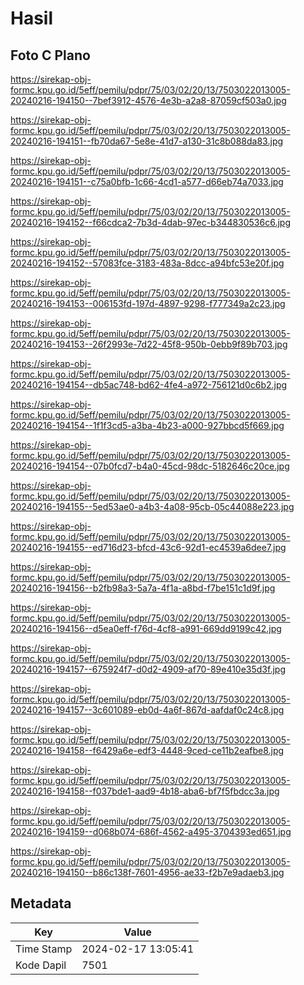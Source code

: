 # Hasil

## Foto C Plano

https://sirekap-obj-formc.kpu.go.id/5eff/pemilu/pdpr/75/03/02/20/13/7503022013005-20240216-194150--7bef3912-4576-4e3b-a2a8-87059cf503a0.jpg

https://sirekap-obj-formc.kpu.go.id/5eff/pemilu/pdpr/75/03/02/20/13/7503022013005-20240216-194151--fb70da67-5e8e-41d7-a130-31c8b088da83.jpg

https://sirekap-obj-formc.kpu.go.id/5eff/pemilu/pdpr/75/03/02/20/13/7503022013005-20240216-194151--c75a0bfb-1c66-4cd1-a577-d66eb74a7033.jpg

https://sirekap-obj-formc.kpu.go.id/5eff/pemilu/pdpr/75/03/02/20/13/7503022013005-20240216-194152--f66cdca2-7b3d-4dab-97ec-b344830536c6.jpg

https://sirekap-obj-formc.kpu.go.id/5eff/pemilu/pdpr/75/03/02/20/13/7503022013005-20240216-194152--57083fce-3183-483a-8dcc-a94bfc53e20f.jpg

https://sirekap-obj-formc.kpu.go.id/5eff/pemilu/pdpr/75/03/02/20/13/7503022013005-20240216-194153--006153fd-197d-4897-9298-f777349a2c23.jpg

https://sirekap-obj-formc.kpu.go.id/5eff/pemilu/pdpr/75/03/02/20/13/7503022013005-20240216-194153--26f2993e-7d22-45f8-950b-0ebb9f89b703.jpg

https://sirekap-obj-formc.kpu.go.id/5eff/pemilu/pdpr/75/03/02/20/13/7503022013005-20240216-194154--db5ac748-bd62-4fe4-a972-756121d0c6b2.jpg

https://sirekap-obj-formc.kpu.go.id/5eff/pemilu/pdpr/75/03/02/20/13/7503022013005-20240216-194154--1f1f3cd5-a3ba-4b23-a000-927bbcd5f669.jpg

https://sirekap-obj-formc.kpu.go.id/5eff/pemilu/pdpr/75/03/02/20/13/7503022013005-20240216-194154--07b0fcd7-b4a0-45cd-98dc-5182646c20ce.jpg

https://sirekap-obj-formc.kpu.go.id/5eff/pemilu/pdpr/75/03/02/20/13/7503022013005-20240216-194155--5ed53ae0-a4b3-4a08-95cb-05c44088e223.jpg

https://sirekap-obj-formc.kpu.go.id/5eff/pemilu/pdpr/75/03/02/20/13/7503022013005-20240216-194155--ed716d23-bfcd-43c6-92d1-ec4539a6dee7.jpg

https://sirekap-obj-formc.kpu.go.id/5eff/pemilu/pdpr/75/03/02/20/13/7503022013005-20240216-194156--b2fb98a3-5a7a-4f1a-a8bd-f7be151c1d9f.jpg

https://sirekap-obj-formc.kpu.go.id/5eff/pemilu/pdpr/75/03/02/20/13/7503022013005-20240216-194156--d5ea0eff-f76d-4cf8-a991-669dd9199c42.jpg

https://sirekap-obj-formc.kpu.go.id/5eff/pemilu/pdpr/75/03/02/20/13/7503022013005-20240216-194157--675924f7-d0d2-4909-af70-89e410e35d3f.jpg

https://sirekap-obj-formc.kpu.go.id/5eff/pemilu/pdpr/75/03/02/20/13/7503022013005-20240216-194157--3c601089-eb0d-4a6f-867d-aafdaf0c24c8.jpg

https://sirekap-obj-formc.kpu.go.id/5eff/pemilu/pdpr/75/03/02/20/13/7503022013005-20240216-194158--f6429a6e-edf3-4448-9ced-ce11b2eafbe8.jpg

https://sirekap-obj-formc.kpu.go.id/5eff/pemilu/pdpr/75/03/02/20/13/7503022013005-20240216-194158--f037bde1-aad9-4b18-aba6-bf7f5fbdcc3a.jpg

https://sirekap-obj-formc.kpu.go.id/5eff/pemilu/pdpr/75/03/02/20/13/7503022013005-20240216-194159--d068b074-686f-4562-a495-3704393ed651.jpg

https://sirekap-obj-formc.kpu.go.id/5eff/pemilu/pdpr/75/03/02/20/13/7503022013005-20240216-194150--b86c138f-7601-4956-ae33-f2b7e9adaeb3.jpg


## Metadata

| Key        | Value               |
| ---------- | ------------------- |
| Time Stamp | 2024-02-17 13:05:41 |
| Kode Dapil | 7501                |




